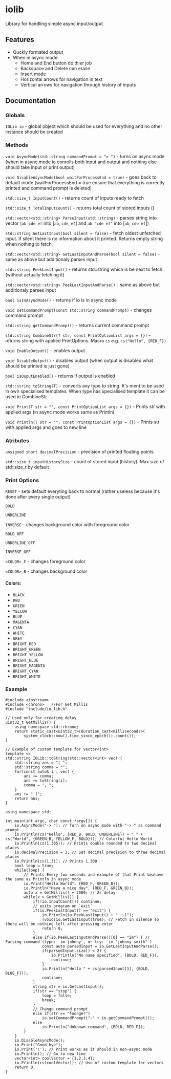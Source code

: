 # iolib
Library for handling simple async input/output

## Features
- Quckly formated output
- When in async mode
  - Home and End button do thier job
  - Backspace and Delete can erase
  - Insert mode
  - Horizontal arrows for navigation in text
  - Vertical arrows for navigation through history of inputs

## Documentation

### Globals

``IOLib io`` - global object which should be used for everything and no other instance should be created

### Methods

``void AsyncMode(std::string commandPrompt = "> ")`` - turns on async mode (when in async mode io conrolls both input and output and nothing else should take input or print output)

``void DisableAsyncMode(bool waitForProcessEnd = true)`` - goes back to default mode (waitForProcessEnd = true ensure that everything is correctly printed and command prompt is deleted)

``std::size_t InputCount()`` - returns count of inputs ready to fetch

``std::size_t TotalInputCount()`` - returns total count of stored inputs ()

``std::vector<std::string> ParseInput(std::string)`` - parses string into vector (`ab cde ef` into [`ab`, `cde`, `ef`] and `ab "cde ef"` into [`ab`, `cde ef`])

``std::string GetLastInput(bool silent = false)`` - fetch oldest unfetched input. If silent there is no information about it printed. Returns empty string when nothing to fetch

``std::vector<std::string> GetLastInputAndParse(bool silent = false)`` - same as above but additionaly parses input

``std::string PeekLastInput()`` - returns std::string which is be next to fetch (without actually fetching it)

``std::vector<std::string> PeekLastInputAndParse()`` - same as above but additionaly parses input

``bool isInAsyncMode()`` - returns if io is in async mode

``void setCommandPrompt(const std::string commandPrompt)`` - changes command prompt

``std::string getCommandPrompt()`` - returns current command prompt

``std::string CombineStr(T str, const PrintOptionList args = {})`` - returns string with applied PrintOptions. Macro `cs` e.g. ``cs("Hello", {RED_F})``

``void EnableOutput()`` - enables output

``void DisableOutput()`` - disables output (when output is disabled what should be printed is just gone)

``bool isOuputEnabled()`` - returns if output is enabled

``std::string toString(T)`` - converts any type to string. It's ment to be used in own specialised templates. When type has specialised template it can be used in CombineStr

``void Print(T str = "", const PrintOptionList args = {})`` - Prints str with applied args (in async mode works same as Println)

``void Println(T str = "", const PrintOptionList args = {})`` - Prints str with applied args and goes to new line

### Atributes

``unsigned short decimalPrecision`` - precision of printed floating points

``std::size_t inputHistorySize`` - count of stored input (history). Max size of std::size_t by default

### Print Options

``RESET`` - sets default everyting back to normal (rather useless because it's done after every single output)
	
``BOLD``
	
``UNDERLINE``
	
``INVERSE`` - changes background color with foreground color
	
``BOLD_OFF``
	
``UNDERLINE_OFF``
	
``INVERSE_OFF``

``<COLOR>_F`` - changes foreground color

``<COLOR>_B`` - changes background color

#### Colors:

- `BLACK`
- `RED`
- `GREEN`
- `YELLOW`
- `BLUE`
- `MAGENTA`
- `CYAN`
- `WHITE`
- `GREY`
- `BRIGHT_RED`
- `BRIGHT_GREEN`
- `BRIGHT_YELLOW`
- `BRIGHT_BLUE`
- `BRIGHT_MAGENTA`
- `BRIGHT_CYAN`
- `BRIGHT_WHITE`

### Example

```
#include <iostream>
#include <chrono>   //For Get Millis
#include "include/io_lib.h"

// Used only for creating delay
uint32_t GetMillis() {
	using namespace std::chrono;
	return static_cast<uint32_t>(duration_cast<milliseconds>(
		system_clock::now().time_since_epoch()).count());
}

// Example of custom template for vector<int>
template <>
std::string IOLib::toString(std::vector<int> vec) {
    std::string ans = "[ ";
    std::string comma = "";
    for(const auto& i : vec) {
        ans += comma;
        ans += toString(i);
        comma = ", ";
    }
    ans += " ]";
    return ans;
}

using namespace std;

int main(int argc, char const *argv[]) {
    io.AsyncMode("-> "); // Turn on async mode with "-> " as command prompt
    io.Println(cs("Hello", {RED_B, BOLD, UNDERLINE}) + " " + cs("World", {GREEN_B, YELLOW_F, BOLD})); // Colorful Hello World
    io.Println(cs(1.305)); // Prints double rounded to two decimal places
    io.decimalPrecision = 3; // Set decimal precision to three decimal places
    io.Println(cs(1.3)); // Prints 1.300
    bool loop = true;
    while(loop) {
        // Prints Every two seconds and example of that Print beahave the same as Println in async mode
        io.Print("Hello World", {RED_F, GREEN_B});
        io.Println("Have a nice day", {RED_F, GREEN_B});
        auto x = GetMillis() + 2000; // 2s delay
        while(x > GetMillis()) {
            if(!io.InputCount()) continue;
            // exits program on `exit`
            if(io.PeekLastInput() == "exit") {
                io.Println(io.PeekLastInput() + " :-)");
                (void)io.GetLastInput(true); // Fetch in silence so there will be nothing left after pressing enter
                return 0;
            }
            else if(io.PeekLastInputAndParse()[0] == "im") { // Parsing command (type: `im johnny`, or try: `im "johnny smith"`)
                const auto parsedInput = io.GetLastInputAndParse();
                if(parsedInput.size() < 2) {
                    io.Println("No name specified", {BOLD, RED_F});
                    continue;
                }
                io.Println("Hello " + cs(parsedInput[1], {BOLD, BLUE_F}));
                continue;
            }
            string str = io.GetLastInput();
            if(str == "stop") {
                loop = false;
                break;
            }
            // Change command prompt
            else if(str == "loonger")
                io.setCommandPrompt("-" + io.getCommandPrompt());
            else
                io.Println("Unknown command", {BOLD, RED_F});
        }
    }
    io.DisableAsyncMode();
    io.Print("Good bye");
    io.Print('!'); // Print works as it should in non-async mode
    io.Println(); // Go to new line
    vector<int> coolVector = {1,2,3,4};
    io.Println(cs(coolVector)); // Use of custom template for vectors
    return 0;
}
```

